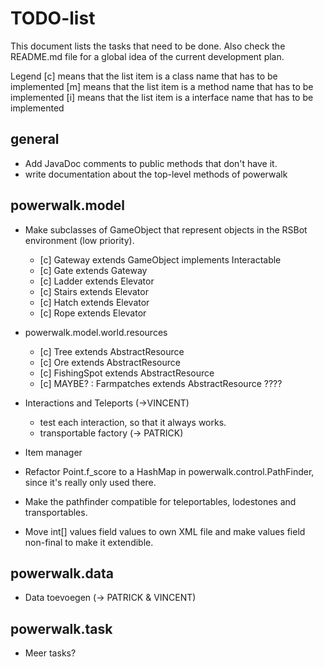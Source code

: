 TODO-list
=========

This document lists the tasks that need to be done.
Also check the README.md file for a global idea of the current development plan.

Legend
[c] means that the list item is a class name that has to be implemented
[m] means that the list item is a method name that has to be implemented
[i] means that the list item is a interface name that has to be implemented

general
-------
- Add JavaDoc comments to public methods that don't have it.
- write documentation about the top-level methods of powerwalk

powerwalk.model
---------------

- Make subclasses of GameObject that represent objects in the RSBot environment (low priority).
    - [c] Gateway extends GameObject implements Interactable
    - [c] Gate extends Gateway
    - [c] Ladder extends Elevator
    - [c] Stairs extends Elevator
    - [c] Hatch extends Elevator
    - [c] Rope extends Elevator

- powerwalk.model.world.resources
    - [c] Tree extends AbstractResource
    - [c] Ore extends AbstractResource
    - [c] FishingSpot extends AbstractResource
    - [c] MAYBE? : Farmpatches extends AbstractResource ????

- Interactions and Teleports (->VINCENT)
    - test each interaction, so that it always works.
    - transportable factory (-> PATRICK)

- Item manager

- Refactor Point.f_score to a HashMap in powerwalk.control.PathFinder, since 
  it's really only used there.

- Make the pathfinder compatible for teleportables, lodestones and transportables.

- Move int[] values field values to own XML file and make values field non-final to 
  make it extendible.

powerwalk.data
--------------
- Data toevoegen (-> PATRICK & VINCENT)

powerwalk.task
--------------
- Meer tasks?

